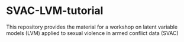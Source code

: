 # SVAC-LVM-tutorial
This repository provides the material for a workshop on latent
variable models (LVM) applied to sexual violence in armed conflict data (SVAC)
